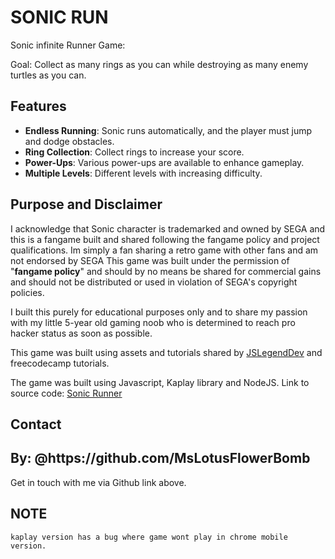 <h1>SONIC RUN</h1>
Sonic infinite Runner Game:

Goal: Collect as many rings as you can while destroying as many enemy turtles as you can.

## Features
- **Endless Running**: Sonic runs automatically, and the player must jump and dodge obstacles.
- **Ring Collection**: Collect rings to increase your score.
- **Power-Ups**: Various power-ups are available to enhance gameplay.
- **Multiple Levels**: Different levels with increasing difficulty.

## Purpose and Disclaimer
 I acknowledge that Sonic character is trademarked and owned by SEGA and this is a fangame built and shared following the fangame policy and project qualifications. Im simply a fan sharing a retro game with other fans and am not endorsed by SEGA
This game was built under the permission of "**fangame policy**" and should by no means be shared for commercial gains and should not be distributed or used in violation of SEGA's copyright policies.

I built this purely for educational purposes only and to share my passion with my little 5-year old  gaming noob who is determined to reach pro hacker status as soon as possible.

 

This game was built using assets and tutorials shared by [JSLegendDev](https://github.com/JSLegendDev) and freecodecamp tutorials.

The game was built using Javascript, Kaplay library and NodeJS.
 Link to source code: [Sonic Runner](https://github.com/JSLegendDev/sonic-runner)








## Contact
<h2>By: @https://github.com/MsLotusFlowerBomb</h2>
Get in touch with me via Github link above.

## NOTE
    kaplay version has a bug where game wont play in chrome mobile version.


